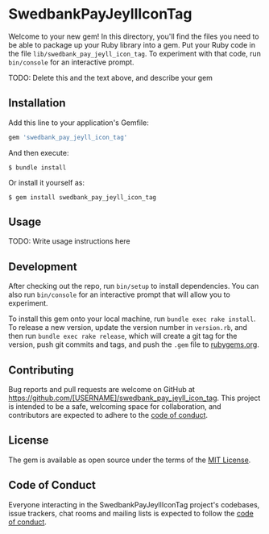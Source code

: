 # SwedbankPayJeyllIconTag

Welcome to your new gem! In this directory, you'll find the files you need to be able to package up your Ruby library into a gem. Put your Ruby code in the file `lib/swedbank_pay_jeyll_icon_tag`. To experiment with that code, run `bin/console` for an interactive prompt.

TODO: Delete this and the text above, and describe your gem

## Installation

Add this line to your application's Gemfile:

```ruby
gem 'swedbank_pay_jeyll_icon_tag'
```

And then execute:

    $ bundle install

Or install it yourself as:

    $ gem install swedbank_pay_jeyll_icon_tag

## Usage

TODO: Write usage instructions here

## Development

After checking out the repo, run `bin/setup` to install dependencies. You can also run `bin/console` for an interactive prompt that will allow you to experiment.

To install this gem onto your local machine, run `bundle exec rake install`. To release a new version, update the version number in `version.rb`, and then run `bundle exec rake release`, which will create a git tag for the version, push git commits and tags, and push the `.gem` file to [rubygems.org](https://rubygems.org).

## Contributing

Bug reports and pull requests are welcome on GitHub at https://github.com/[USERNAME]/swedbank_pay_jeyll_icon_tag. This project is intended to be a safe, welcoming space for collaboration, and contributors are expected to adhere to the [code of conduct](https://github.com/[USERNAME]/swedbank_pay_jeyll_icon_tag/blob/master/CODE_OF_CONDUCT.md).


## License

The gem is available as open source under the terms of the [MIT License](https://opensource.org/licenses/MIT).

## Code of Conduct

Everyone interacting in the SwedbankPayJeyllIconTag project's codebases, issue trackers, chat rooms and mailing lists is expected to follow the [code of conduct](https://github.com/[USERNAME]/swedbank_pay_jeyll_icon_tag/blob/master/CODE_OF_CONDUCT.md).
